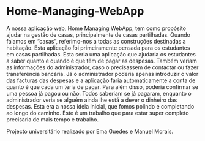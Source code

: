 # Home-Managing-WebApp
A nossa aplicação web, Home Managing WebApp, tem como propósito ajudar na gestão de casas, principalmente de casas partilhadas. Quando falamos em “casas”, referimo-nos a todas as construções destinadas a habitação. Esta aplicação foi primeiramente pensada para os estudantes em casas partilhadas. Esta seria uma aplicação que ajudaria os estudantes a saber quanto e quando é que têm de pagar as despesas. Também veriam as informações do administrador, caso o precisassem de contactar ou fazer transferência bancária. Já o administrador poderia apenas introduzir o valor das facturas das despesas e a aplicação faria automaticamente a conta de quanto é que cada um teria de pagar. Para além disso, poderia confirmar se uma pessoa já pagou ou não. Todos saberiam se já pagaram, enquanto o administrador veria se alguém ainda lhe está a dever o dinheiro das despesas. Esta era a nossa ideia inicial, que fomos polindo e completando ao longo do caminho. Este é um trabalho que para estar super completo precisaria de mais tempo e trabalho.

Projecto universitário realizado por Ema Guedes e Manuel Morais. 

